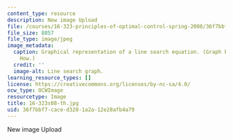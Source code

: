 ```yaml
---
content_type: resource
description: New image Upload
file: /courses/16-323-principles-of-optimal-control-spring-2008/36f7bbf7caced3201a2a12e28afb4a79_16-323s08-th.jpg
file_size: 8857
file_type: image/jpeg
image_metadata:
  caption: Graphical representation of a line search equation. (Graph by Jonathan
    How.)
  credit: ''
  image-alt: Line search graph.
learning_resource_types: []
license: https://creativecommons.org/licenses/by-nc-sa/4.0/
ocw_type: OCWImage
resourcetype: Image
title: 16-323s08-th.jpg
uid: 36f7bbf7-cace-d320-1a2a-12e28afb4a79
---
```

New image Upload